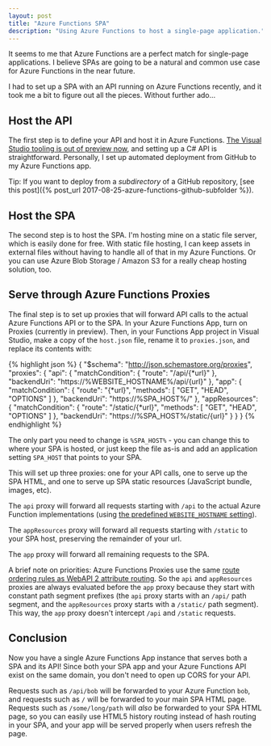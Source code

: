 ```yaml
---
layout: post
title: "Azure Functions SPA"
description: "Using Azure Functions to host a single-page application."
---
```


It seems to me that Azure Functions are a perfect match for single-page applications. I believe SPAs are going to be a natural and common use case for Azure Functions in the near future.

I had to set up a SPA with an API running on Azure Functions recently, and it took me a bit to figure out all the pieces. Without further ado...

## Host the API

The first step is to define your API and host it in Azure Functions. [The Visual Studio tooling is out of preview now](https://azure.github.io/AppService/2017/08/14/Azure-Functions-Tools-released-for-Visual-Studio-2017-Update-3.html), and setting up a C# API is straightforward. Personally, I set up automated deployment from GitHub to my Azure Functions app.

<div class="alert alert-info" markdown="1">
<i class="fa fa-hand-o-right fa-2x pull-left"></i>

Tip: If you want to deploy from a _subdirectory_ of a GitHub repository, [see this post]({% post_url 2017-08-25-azure-functions-github-subfolder %}).
</div>

## Host the SPA

The second step is to host the SPA. I'm hosting mine on a static file server, which is easily done for free. With static file hosting, I can keep assets in external files without having to handle all of that in my Azure Functions. Or you can use Azure Blob Storage / Amazon S3 for a really cheap hosting solution, too.

## Serve through Azure Functions Proxies

The final step is to set up proxies that will forward API calls to the actual Azure Functions API or to the SPA. In your Azure Functions App, turn on Proxies (currently in preview). Then, in your Functions App project in Visual Studio, make a copy of the `host.json` file, rename it to `proxies.json`, and replace its contents with:

{% highlight json %}
{
    "$schema": "http://json.schemastore.org/proxies",
    "proxies": {
        "api": {
            "matchCondition": {
                "route": "/api/{*url}"
            },
            "backendUri": "https://%WEBSITE_HOSTNAME%/api/{url}"
        },
        "app": {
            "matchCondition": {
                "route": "{*url}",
                "methods": [ "GET", "HEAD", "OPTIONS" ]
            },
            "backendUri": "https://%SPA_HOST%/"
        },
        "appResources": {
            "matchCondition": {
                "route": "/static/{*url}",
                "methods": [ "GET", "HEAD", "OPTIONS" ]
            },
            "backendUri": "https://%SPA_HOST%/static/{url}"
        }
    }
}
{% endhighlight %}

The only part you need to change is `%SPA_HOST%` - you can change this to where your SPA is hosted, or just keep the file as-is and add an application setting `SPA_HOST` that points to your SPA.

This will set up three proxies: one for your API calls, one to serve up the SPA HTML, and one to serve up SPA static resources (JavaScript bundle, images, etc).

The `api` proxy will forward all requests starting with `/api` to the actual Azure Function implementations (using [the predefined `WEBSITE_HOSTNAME` setting](https://github.com/projectkudu/kudu/wiki/Azure-runtime-environment)).

The `appResources` proxy will forward all requests starting with `/static` to your SPA host, preserving the remainder of your url.

The `app` proxy will forward all remaining requests to the SPA.

A brief note on priorities: Azure Functions Proxies use the same [route ordering rules as WebAPI 2 attribute routing](https://docs.microsoft.com/en-us/aspnet/web-api/overview/web-api-routing-and-actions/attribute-routing-in-web-api-2#route-order?WT.mc_id=DT-MVP-5000058). So the `api` and `appResources` proxies are always evaluated before the `app` proxy because they start with constant path segment prefixes (the `api` proxy starts with an `/api/` path segment, and the `appResources` proxy starts with a `/static/` path segment). This way, the `app` proxy doesn't intercept `/api` and `/static` requests.

## Conclusion

Now you have a single Azure Functions App instance that serves both a SPA and its API! Since both your SPA app and your Azure Functions API exist on the same domain, you don't need to open up CORS for your API.

Requests such as `/api/bob` will be forwarded to your Azure Function `bob`, and requests such as `/` will be forwarded to your main SPA HTML page. Requests such as `/some/long/path` will *also* be forwarded to your SPA HTML page, so you can easily use HTML5 history routing instead of hash routing in your SPA, and your app will be served properly when users refresh the page.